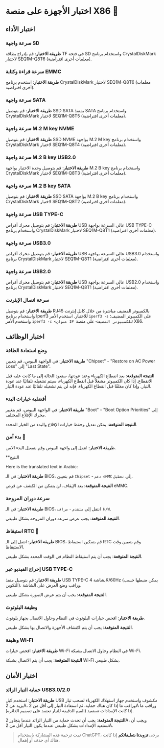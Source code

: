 # اختبار الأجهزة على منصة X86 🚧

## اختبار الأداء

### سرعة واجهة SD

**طريقة الاختبار**: قم بإدراج بطاقة TF في فتحة SD واستخدام برنامج CrystalDiskMark لاختبار SEQ1M-Q8T6 (معلمات أخرى افتراضية).

### سرعة قراءة وكتابة EMMC

**طريقة الاختبار**: استخدم برنامج CrystalDiskMark لاختبار SEQ1M-Q8T6 (معلمات أخرى افتراضية).

### سرعة واجهة SATA

**طريقة الاختبار**: قم بتوصيل SSD SATA بمنفذ SATA واستخدام برنامج CrystalDiskMark لاختبار SEQ1M-Q8T5 (معلمات أخرى افتراضية).

### سرعة واجهة M.2 M key NVME

**طريقة الاختبار**: قم بتوصيل SSD NVME بواجهة M.2 M key واستخدام برنامج CrystalDiskMark لاختبار SEQ1M-Q8T4 (معلمات أخرى افتراضية).

### سرعة واجهة M.2 B key USB2.0

**طريقة الاختبار**: قم بتوصيل وحدة الاختبار بواجهة M.2 B key واستخدام برنامج CrystalDiskMark لاختبار SEQ1M-Q8T3 (معلمات أخرى افتراضية).

### سرعة واجهة M.2 B key SATA

**طريقة الاختبار**: قم بتوصيل SSD SATA بواجهة M.2 B key واستخدام برنامج CrystalDiskMark لاختبار SEQ1M-Q8T2 (معلمات أخرى افتراضية).

### سرعة واجهة USB TYPE-C

**طريقة الاختبار**: قم بتوصيل محرك أقراص USB عالي السرعة بواجهة USB TYPE-C واستخدام برنامج CrystalDiskMark لاختبار SEQ1M-Q8T1 (معلمات أخرى افتراضية).

### سرعة واجهة USB3.0

**طريقة الاختبار**: قم بتوصيل محرك أقراص USB عالي السرعة بواجهة USB3.0 واستخدام برنامج CrystalDiskMark لاختبار SEQ1M-Q8T1 (معلمات أخرى افتراضية).

### سرعة واجهة USB2.0

**طريقة الاختبار**: قم بتوصيل محرك أقراص USB عالي السرعة بواجهة USB2.0 واستخدام برنامج CrystalDiskMark لاختبار SEQ1M-Q8T1 (معلمات أخرى افتراضية).

### سرعة اتصال الإيثرنت

**طريقة الاختبار**: قم بتوصيل RJ45 بالكمبيوتر المضيف مباشرة من خلال كابل إيثرنت واستخدام برنامج Iperf3 للاختبار. استخدم الأمر `iperf3 -s` على الكمبيوتر المضيف؛ واستخدم الأمر `iperf3 -c <عنوان IP للكمبيوتر المضيف>` على منصة X86.

## اختبار الوظائف

### وضع استعادة الطاقة

**طريقة الاختبار**: في الواجهة البيوس، قم بتعيين "Chipset" - "Restore on AC Power Loss" إلى "Last State".

**النتيجة المتوقعة**: بعد انقطاع الكهرباء وعند عودتها، ستعود الحالة إلى ما كانت عليه قبل الانقطاع. إذا كان الكمبيوتر مشغلاً قبل انقطاع الكهرباء، سيتم تشغيله تلقائيًا عند عودة التيار. وإذا كان مغلقًا قبل انقطاع الكهرباء، فإنه لن يتم تشغيله تلقائيًا عند عودة التيار.

### أفضلية خيارات البدء

**طريقة الاختبار**: في الواجهة البيوس، قم بتغيير "Boot" - "Boot Option Priorities" إلى محرك الإقلاع المختلف.

**النتيجة المتوقعة**: يمكن تعديل وحفظ خيارات الإقلاع والبدء من الخيار المحدد.

### بدء آمن 🚧

**طريقة الاختبار**: انتقل إلى واجهة البيوس وقم بتفعيل البدء الآمن.

**النتيج

Here is the translated text in Arabic:

**طريقة الاختبار**: في الـ BIOS، قم بتعيين `Chipset` - `دعم eMMC` إلى `تعطيل`.

**النتيجة المتوقعة**: بعد الإيقاف، لن يتمكن من الكشف عن قرص eMMC.

### سرعة دوران المروحة

**طريقة الاختبار**: في الـ BIOS، انتقل إلى `متقدم` - `مراقب H/W`.

**النتيجة المتوقعة**: يجب عرض سرعة دوران المروحة بشكل طبيعي.

### استيقاظ RTC 🚧

**طريقة الاختبار**: انتقل إلى الـ BIOS، قم بتمكين استيقاظ RTC وقم بتعيين وقت الاستيقاظ.

**النتيجة المتوقعة**: يجب أن يتم استيقاظ النظام في الوقت المحدد بشكل طبيعي.

### إخراج الفيديو عبر USB TYPE-C

**طريقة الاختبار**: قم بتوصيل منفذ USB TYPE-C بشاشة 4K/60Hz (يمكن ضبطها حسب التكوين)، وراقب وضع العرض على الشاشة.

**النتيجة المتوقعة**: يجب أن يتم عرض الصورة بشكل طبيعي.

### وظيفة البلوتوث

**طريقة الاختبار**: افحص خيارات البلوتوث في النظام وحاول الاتصال بجهاز بلوتوث.

**النتيجة المتوقعة**: يجب أن يتم اكتشاف الأجهزة والاتصال بها بشكل طبيعي.

### وظيفة Wi-Fi

**طريقة الاختبار**: افحص خيارات Wi-Fi في النظام وحاول الاتصال بشبكة Wi-Fi.

**النتيجة المتوقعة**: يجب أن يتم الاتصال بشبكة Wi-Fi بشكل طبيعي.

## اختبار الأمان

### حماية التيار الزائد USB3.0/2.0

**طريقة الاختبار**: استخدم كبل USB مكشوف واستخدم جهاز استهلاك الكهرباء لسحب تيار يزيد عن 2A، وراقب ما إذا كان هناك حماية. ثم استعادة التيار إلى أقل من 2A وراقب ما إذا كانت الإمدادات تستعيد (القيم الدقيقة للتيار تعتمد على تصميم الدائرة).

**النتيجة المتوقعة**: يجب أن تحدث حماية من التيار الزائد عندما يتجاوز 2A، ويجب أن تستعيد الإمدادات بشكل طبيعي عندما يكون التيار أقل من 2A.

> تمت ترجمة هذه المشاركة باستخدام ChatGPT، يرجى [**تزويدنا بتعليقاتكم**](https://github.com/linyuxuanlin/Wiki_MkDocs/issues/new) إذا كانت هناك أي حذف أو إهمال.
